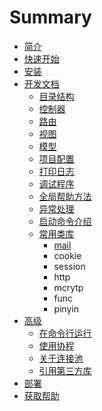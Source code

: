# Summary

* [简介](README.md)
* [快速开始](quick-start.md)
* [安装](setup.md)
* [开发文档](docs.md)
  * [目录结构](docs/dir.md)
  * [控制器](docs/controller.md)
  * [路由](docs/router.md)
  * [视图](docs/view.md)
  * [模型](docs/model.md)
  * [项目配置](docs/setting.md)
  * [打印日志](docs/log.md)
  * [调试程序](docs/debug.md)
  * [全局帮助方法](docs/helpers.md)
  * [异常处理](docs/exception.md)
  * [启动命令介绍](docs/bin-cli.md)
  * [常用类库](docs/libs.md)
    * [mail](docs/libs/mail.md)
    * cookie
    * session
    * http
    * mcrytp
    * func
    * pinyin
* [高级](adv.md)
  * [在命令行运行](adv/cli-run.md)
  * [使用协程](adv/swoole.md)
  * [关于连接池](adv/conn-pool.md)
  * [引用第三方库](adv/3rd-libraries.md)
* [部署](deploy.md)
* [获取帮助](help.md)

